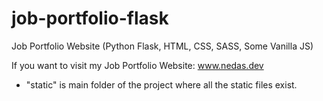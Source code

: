 # job-portfolio-flask

Job Portfolio Website (Python Flask, HTML, CSS, SASS, Some Vanilla JS)

If you want to visit my Job Portfolio Website: www.nedas.dev

<ul>
  <li> "static" is main folder of the project where all the static files exist. </li>
</ul>
